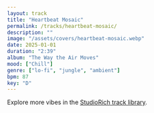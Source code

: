 ```yaml
---
layout: track
title: "Heartbeat Mosaic"
permalink: /tracks/heartbeat-mosaic/
description: ""
image: "/assets/covers/heartbeat-mosaic.webp"
date: 2025-01-01
duration: "2:39"
album: "The Way the Air Moves"
mood: ["Chill"]
genre: ["lo-fi", "jungle", "ambient"]
bpm: 87
key: "D"
---
```


Explore more vibes in the [StudioRich track library](/tracks/).
